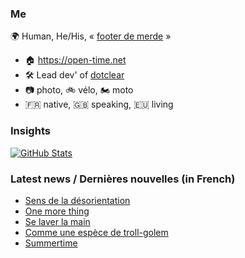 ### Me

🌍 Human, He/His, « [footer de merde](https://open-time.net/post/2013/07/17/La-veritable-histoire-du-Footer-de-merde-) » 
* 🏠 https://open-time.net 
* 🛠️ Lead dev' of [dotclear](https://git.dotclear.org/dev/dotclear)
* 📷 photo, 🚲 vélo, 🏍️ moto 
* 🇫🇷 native, 🇬🇧 speaking, 🇪🇺 living

### Insights

[![GitHub Stats](https://github-readme-stats-sigma-five.vercel.app/api?username=franck-paul)](https://github.com/franck-paul)

### Latest news / Dernières nouvelles (in French)

<!-- BLOG-POST-LIST:START -->
- [Sens de la désorientation](https://open-time.net/post/2024/08/16/Sens-de-la-desorientation)
- [One more thing](https://open-time.net/post/2024/08/15/One-more-thing)
- [Se laver la main](https://open-time.net/post/2024/08/14/Se-laver-la-main)
- [Comme une espèce de troll-golem](https://open-time.net/post/2024/08/13/Comme-une-espece-de-troll-golem)
- [Summertime](https://open-time.net/post/2024/08/12/Summertime)
<!-- BLOG-POST-LIST:END -->
